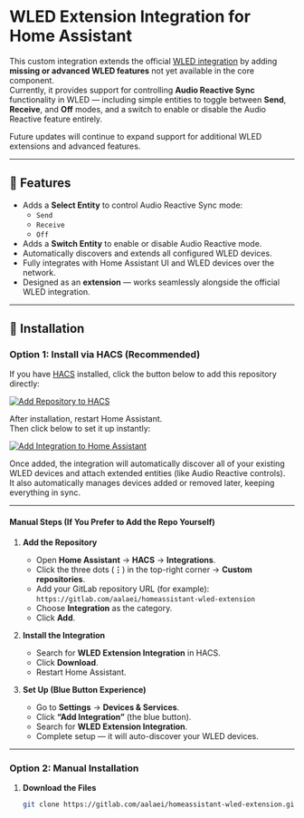 # **WLED Extension Integration for Home Assistant**

This custom integration extends the official [WLED integration](https://www.home-assistant.io/integrations/wled/) by adding **missing or advanced WLED features** not yet available in the core component.  
Currently, it provides support for controlling **Audio Reactive Sync** functionality in WLED — including simple entities to toggle between **Send**, **Receive**, and **Off** modes, and a switch to enable or disable the Audio Reactive feature entirely.

Future updates will continue to expand support for additional WLED extensions and advanced features.

---

## **🚀 Features**

- Adds a **Select Entity** to control Audio Reactive Sync mode:
  - `Send`
  - `Receive`
  - `Off`
- Adds a **Switch Entity** to enable or disable Audio Reactive mode.
- Automatically discovers and extends all configured WLED devices.
- Fully integrates with Home Assistant UI and WLED devices over the network.
- Designed as an **extension** — works seamlessly alongside the official WLED integration.

---

## **🧰 Installation**

### **Option 1: Install via HACS (Recommended)**

If you have [HACS](https://hacs.xyz/) installed, click the button below to add this repository directly:

[![Add Repository to HACS](https://my.home-assistant.io/badges/hacs_repository.svg)](https://my.home-assistant.io/redirect/hacs_repository/?owner=aalaei&repository=homeassistant-wled-extension&category=integration)

After installation, restart Home Assistant.  
Then click below to set it up instantly:

[![Add Integration to Home Assistant](https://my.home-assistant.io/badges/config_flow_start.svg)](https://my.home-assistant.io/redirect/config_flow_start/?domain=wled_extension)

Once added, the integration will automatically discover all of your existing WLED devices and attach extended entities (like Audio Reactive controls).  
It also automatically manages devices added or removed later, keeping everything in sync.

---

#### **Manual Steps (If You Prefer to Add the Repo Yourself)**

1. **Add the Repository**
   - Open **Home Assistant** → **HACS** → **Integrations**.
   - Click the three dots (**⋮**) in the top-right corner → **Custom repositories**.
   - Add your GitLab repository URL (for example):  
     `https://gitlab.com/aalaei/homeassistant-wled-extension`
   - Choose **Integration** as the category.
   - Click **Add**.

2. **Install the Integration**
   - Search for **WLED Extension Integration** in HACS.
   - Click **Download**.
   - Restart Home Assistant.

3. **Set Up (Blue Button Experience)**
   - Go to **Settings** → **Devices & Services**.
   - Click **“Add Integration”** (the blue button).
   - Search for **WLED Extension Integration**.
   - Complete setup — it will auto-discover your WLED devices.

---

### **Option 2: Manual Installation**

1. **Download the Files**
   ```bash
   git clone https://gitlab.com/aalaei/homeassistant-wled-extension.git
